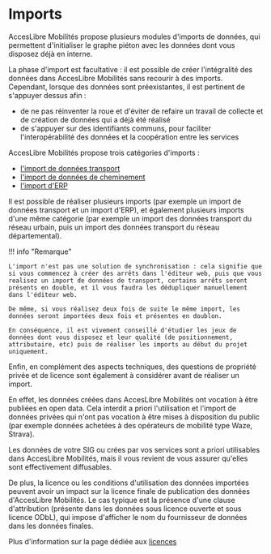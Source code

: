 # Imports

AccesLibre Mobilités propose plusieurs modules d'imports de données, qui permettent d'initialiser le graphe piéton avec les données dont vous disposez déjà en interne.

La phase d'import est facultative : il est possible de créer l'intégralité des données dans AccesLibre Mobilités sans recourir à des imports.
Cependant, lorsque des données sont préexistantes, il est pertinent de s'appuyer dessus afin :

- de ne pas réinventer la roue et d'éviter de refaire un travail de collecte et de création de données qui a déjà été réalisé
- de s'appuyer sur des identifiants communs, pour faciliter l'interopérabilité des données et la coopération entre les services

AccesLibre Mobilités propose trois catégories d'imports :

* [l'import de données transport](transport/index.md)
* [l'import de données de cheminement](cheminement/index.md)
* [l'import d'ERP](ERP/index.md)

Il est possible de réaliser plusieurs imports (par exemple un import de données transport et un import d'ERP), et également plusieurs imports d'une même catégorie (par exemple un import des données transport du réseau urbain, puis un import des données transport du réseau départemental).

!!! info "Remarque"

    L'import n'est pas une solution de synchronisation : cela signifie que si vous commencez à créer des arrêts dans l'éditeur web, puis que vous realisez un import de données de transport, certains arrêts seront présents en double, et il vous faudra les dédupliquer manuellement dans l'éditeur web.

    De même, si vous réalisez deux fois de suite le même import, les données seront importées deux fois et présentes en doublon.

    En conséquence, il est vivement conseillé d'étudier les jeux de données dont vous disposez et leur qualité (de positionnement, attributaire, etc) puis de réaliser les imports au début du projet uniquement.

Enfin, en complément des aspects techniques, des questions de propriété privée et de licence sont également à considérer avant de réaliser un import.

En effet, les données créées dans AccesLibre Mobilités ont vocation à être publiées en open data. Cela interdit a priori l'utilisation et l'import de données privées qui n'ont pas vocation à être mises à disposition du public (par exemple données achetées à des opérateurs de mobilité type Waze, Strava).

Les données de votre SIG ou crées par vos services sont a priori utilisables dans AccesLibre Mobilités, mais il vous revient de vous assurer qu'elles sont effectivement diffusables.

De plus, la licence ou les conditions d'utilisation des données importées peuvent avoir un impact sur la licence finale de publication des données d'AccesLibre Mobilités. Le cas typique est la présence d'une clause d'attribution (présente dans les données sous licence ouverte et sous licence ODbL), qui impose d'afficher le nom du fournisseur de données dans les données finales.

Plus d'information sur la page dédiée aux [licences](../publish/licence.md)